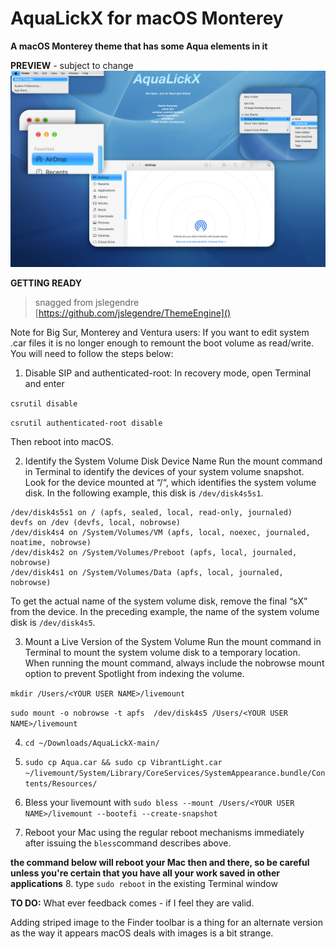 # AquaLickX for macOS Monterey
**A macOS Monterey theme that has some Aqua elements in it**

**PREVIEW** - subject to change
![AquaLickXPreview@2x](https://github.com/VisualisationExpo/AquaLickX/blob/main/AquaLickXPreview@2x.png?raw=true)

**GETTING READY**
> snagged from jslegendre [https://github.com/jslegendre/ThemeEngine]()

Note for Big Sur, Monterey and Ventura users:
If you want to edit system .car files it is no longer enough to remount the boot volume as read/write.
You will need to follow the steps below:

1. Disable SIP and authenticated-root:
In recovery mode, open Terminal and enter

`csrutil disable`

`csrutil authenticated-root disable`

Then reboot into macOS.

2. Identify the System Volume Disk Device Name
Run the mount command in Terminal to identify the devices of your system volume snapshot. Look for the device mounted at “/“, which identifies the system volume disk.  In the following example, this disk is `/dev/disk4s5s1`.
```
/dev/disk4s5s1 on / (apfs, sealed, local, read-only, journaled)
devfs on /dev (devfs, local, nobrowse)
/dev/disk4s4 on /System/Volumes/VM (apfs, local, noexec, journaled, noatime, nobrowse)
/dev/disk4s2 on /System/Volumes/Preboot (apfs, local, journaled, nobrowse)
/dev/disk4s1 on /System/Volumes/Data (apfs, local, journaled, nobrowse)
```
To get the actual name of the system volume disk, remove the final “sX” from the device. In the preceding example, the name of the system volume disk is `/dev/disk4s5`.

3. Mount a Live Version of the System Volume
Run the mount command in Terminal to mount the system volume disk to a temporary location. When running the mount command, always include the nobrowse mount option to prevent Spotlight from indexing the volume.

`mkdir /Users/<YOUR USER NAME>/livemount`

`sudo mount -o nobrowse -t apfs  /dev/disk4s5 /Users/<YOUR USER NAME>/livemount`

4. `cd ~/Downloads/AquaLickX-main/`

5. `sudo cp Aqua.car && sudo cp VibrantLight.car ~/livemount/System/Library/CoreServices/SystemAppearance.bundle/Contents/Resources/`

6. Bless your livemount with `sudo bless --mount /Users/<YOUR USER NAME>/livemount --bootefi --create-snapshot`

7. Reboot your Mac using the regular reboot mechanisms immediately after issuing the `bless`command describes above.

**the command below will reboot your Mac then and there, so be careful unless you're certain that you have all your work saved in other applications** 
8. type `sudo reboot` in the existing Terminal window


**TO DO:**
What ever feedback comes - if I feel they are valid.

Adding striped image to the Finder toolbar is a thing for an alternate version as the way it appears macOS deals with images is a bit strange.


